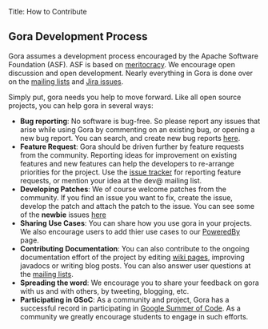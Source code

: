 Title: How to Contribute

## Gora Development Process
Gora assumes a development process encouraged by the Apache Software Foundation (ASF). 
ASF is based on [meritocracy](https://www.apache.org/foundation/how-it-works.html). 
We encourage open discussion and open development. Nearly everything in Gora is done over 
on the [mailing lists](./mailing_lists.html) and [Jira issues](https://issues.apache.org/jira/browse/GORA).

Simply put, gora needs you help to move forward. Like all open source projects, you can help gora in several ways:

* **Bug reporting**: No software is bug-free. So please report any issues that arise while using 
  Gora by commenting on an existing bug, or opening a new bug report. You can search, 
  and create new bug reports [here](https://issues.apache.org/jira/browse/GORA).
* **Feature Request**: Gora should be driven further by feature requests from the community. 
  Reporting ideas for improvement on existing features and new features can help the 
  developers to re-arrange priorities for the project. Use the 
  [issue tracker](https://issues.apache.org/jira/browse/GORA) for reporting feature 
  requests, or mention your idea at the dev@ mailing list.
* **Developing Patches**: We of course welcome patches from the community. 
  If you find an issue you want to fix, create the issue, develop the patch 
  and attach the patch to the issue. You can see some of the **newbie** issues 
  [here](https://issues.apache.org/jira/issues/?jql=project%20%3D%2012311172%20AND%20labels%20%3D%20newbie)
* **Sharing Use Cases**: You can share how you use gora in your projects. We
  also encourage users to add thier use cases to our [PoweredBy](./poweredby.html) page.
* **Contributing Documentation**: You can also contribute to the ongoing documentation 
  effort of the project by editing [wiki pages](https://cwiki.apache.org/confluence/display/GORA/Index), 
  improving javadocs or writing blog posts. You can also answer user questions at the [mailing lists](./mailing_lists.html).
* **Spreading the word**: We encourage you to share your feedback on gora with us and 
  with others, by tweeting, blogging, etc.
* **Participating in GSoC**: As a community and project, Gora has a successful record
  in participating in [Google Summer of Code](https://developers.google.com/open-source/soc/).
  As a community we greatly encourage students to engage in such efforts. 
